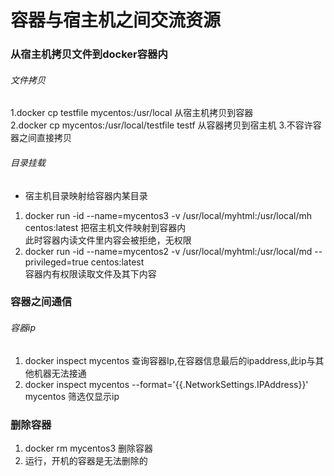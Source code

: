 # 容器与宿主机之间交流资源
### 从宿主机拷贝文件到docker容器内
###### 文件拷贝
1.docker cp testfile mycentos:/usr/local 从宿主机拷贝到容器  
2.docker cp mycentos:/usr/local/testfile testf 从容器拷贝到宿主机
3.不容许容器之间直接拷贝
###### 目录挂载
* 宿主机目录映射给容器内某目录
1. docker run -id --name=mycentos3 -v /usr/local/myhtml:/usr/local/mh centos:latest
把宿主机文件映射到容器内  
此时容器内读文件里内容会被拒绝，无权限
2. docker run -id --name=mycentos2 -v /usr/local/myhtml:/usr/local/md --privileged=true  centos:latest   
容器内有权限读取文件及其下内容
### 容器之间通信 
###### 容器ip
1. docker inspect mycentos 查询容器Ip,在容器信息最后的ipaddress,此ip与其他机器无法接通
2. docker inspect mycentos --format='{{.NetworkSettings.IPAddress}}' mycentos
筛选仅显示ip
### 删除容器
1. docker rm mycentos3 删除容器
2. 运行，开机的容器是无法删除的

